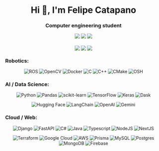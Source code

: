<h1 align="center">Hi 👋, I'm Felipe Catapano</h1>
<h3 align="center">Computer engineering student</h3>

<div align="center">
  <a target="_blank" href="https://www.linkedin.com/in/felipe-catapano/"><img src="https://img.shields.io/badge/-LinkedIn-0077B5?style=for-the-badge&logo=Linkedin&logoColor=white"></img></a>
  <a target="_blank" href="mailto:felipe_catapano@yahoo.com.br"><img src="https://img.shields.io/badge/-Email-D14836?style=for-the-badge&logo=Gmail&logoColor=white"></img></a>
  <a target="_blank" href="https://telegram.me/MekhyW"><img src="https://img.shields.io/badge/Telegram-2CA5E0?style=for-the-badge&logo=telegram&logoColor=white"> </img></a>
<div>
<br>
<div align="center">
  <img align="center" src="https://github-readme-streak-stats.herokuapp.com/?user=mekhyw&theme=dark&include_all_commits=true&count_private=true"/>
  <img align="center" src="https://github-readme-stats.vercel.app/api?username=mekhyw&show_icons=true&theme=dark&include_all_commits=true&count_private=true&rank_icon=github"/>
  <img align="center" src="https://github-readme-stats.vercel.app/api/top-langs/?username=mekhyw&theme=dark&hide=g-code,roff,jupyter%20notebook,makefile,html,c,shaderlab,asp.net,tex&layout=donut&langs_count=6"
<div>

<h3 align="left">Robotics:</h3>

![ROS](https://img.shields.io/badge/ros-%230A0FF9.svg?style=for-the-badge&logo=ros&logoColor=white)
![OpenCV](https://img.shields.io/badge/opencv-%23white.svg?style=for-the-badge&logo=opencv&logoColor=white)
![Docker](https://img.shields.io/badge/docker-%230db7ed.svg?style=for-the-badge&logo=docker&logoColor=white)
![C](https://img.shields.io/badge/c-%2300599C.svg?style=for-the-badge&logo=c&logoColor=white)
![C++](https://img.shields.io/badge/c++-%2300599C.svg?style=for-the-badge&logo=c%2B%2B&logoColor=white)
![CMake](https://img.shields.io/badge/CMake-%23008FBA.svg?style=for-the-badge&logo=cmake&logoColor=white)
![OSH](https://img.shields.io/badge/Open%20Source%20Hardware-0099B0.svg?style=for-the-badge&logo=Open-Source-Hardware&logoColor=white)
  
<h3 align="left">AI / Data Science:</h3>

![Python](https://img.shields.io/badge/python-3670A0?style=for-the-badge&logo=python&logoColor=ffdd54)
![Pandas](https://img.shields.io/badge/pandas-%23150458.svg?style=for-the-badge&logo=pandas&logoColor=white)
![scikit-learn](https://img.shields.io/badge/scikit--learn-%23F7931E.svg?style=for-the-badge&logo=scikit-learn&logoColor=white)
![TensorFlow](https://img.shields.io/badge/TensorFlow-%23FF6F00.svg?style=for-the-badge&logo=TensorFlow&logoColor=white)
![Keras](https://img.shields.io/badge/keras-%23D00000.svg?style=for-the-badge&logo=Keras&logoColor=white)
![Dask](https://img.shields.io/badge/Dask-FC6E6B.svg?style=for-the-badge&logo=Dask&logoColor=white)

![Hugging Face](https://img.shields.io/badge/Hugging%20Face-FFD21E.svg?style=for-the-badge&logo=Hugging-Face&logoColor=black)
![LangChain](https://img.shields.io/badge/LangChain-1C3C3C.svg?style=for-the-badge&logo=LangChain&logoColor=white)
![OpenAI](https://img.shields.io/badge/OpenAI-%236631AF.svg?style=for-the-badge&logo=OpenAI&logoColor=white)
![Gemini](https://img.shields.io/badge/Google%20Gemini-8E75B2.svg?style=for-the-badge&logo=Google-Gemini&logoColor=white)
  
<h3 align="left">Cloud / Web:</h3>

![Django](https://img.shields.io/badge/django-%23092E20.svg?style=for-the-badge&logo=django&logoColor=white)
![FastAPI](https://img.shields.io/badge/fastapi-%23009688.svg?style=for-the-badge&logo=fastapi&logoColor=white)
![C#](https://img.shields.io/badge/c%23-%23239120.svg?style=for-the-badge&logo=csharp&logoColor=white)
![Java](https://img.shields.io/badge/java-%23ED8B00.svg?style=for-the-badge&logo=openjdk&logoColor=white)
![Typescript](https://img.shields.io/badge/typescript-%233178C6?style=for-the-badge&logo=typescript&logoColor=white)
![NodeJS](https://img.shields.io/badge/node.js-6DA55F?style=for-the-badge&logo=node.js&logoColor=white)
![NextJS](https://img.shields.io/badge/next.js-%23000000.svg?style=for-the-badge&logo=next.js&logoColor=white)

![Terraform](https://img.shields.io/badge/terraform-%23844FBA?style=for-the-badge&logo=terraform&logoColor=white)
![Google Cloud](https://img.shields.io/badge/GoogleCloud-%234285F4.svg?style=for-the-badge&logo=google-cloud&logoColor=white)
![AWS](https://img.shields.io/badge/Amazon%20Web%20Services-232F3E.svg?style=for-the-badge&logo=Amazon-Web-Services&logoColor=white)
![Prisma](https://img.shields.io/badge/prisma-%232D3748.svg?style=for-the-badge&logo=prisma&logoColor=white)
![MySQL](https://img.shields.io/badge/mysql-%234479A1.svg?style=for-the-badge&logo=mysql&logoColor=white)
![Postgres](https://img.shields.io/badge/postgres-%23316192.svg?style=for-the-badge&logo=postgresql&logoColor=white)
![MongoDB](https://img.shields.io/badge/MongoDB-%234ea94b.svg?style=for-the-badge&logo=mongodb&logoColor=white)
![Firebase](https://img.shields.io/badge/firebase-%23039BE5.svg?style=for-the-badge&logo=firebase)
